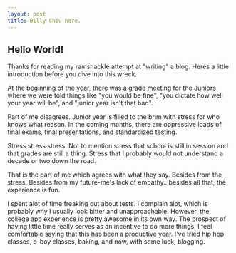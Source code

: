 ```yaml
---
layout: post
title: Billy Chiu here.
---
```


## Hello World! 
Thanks for reading my ramshackle attempt at "writing" a blog. Heres a little introduction before you dive into this wreck.

At the beginning of the year, there was a grade meeting for the Juniors where we were told things like "you would be fine", "you dictate how well your year will be", and "junior year isn't that bad".

Part of me disagrees. Junior year is filled to the brim with stress for who knows what reason. In the coming months, there are oppressive loads of final exams, final presentations, and standardized testing.

Stress stress stress. 
Not to mention stress that school is still in session and that grades are still a thing. 
Stress that I probably would not understand a decade or two down the road. 

That is the part of me which agrees with what they say. Besides from the stress. Besides from my future-me's lack of empathy.. besides all that, the experience is fun.

I spent alot of time freaking out about tests. I complain alot, which is probably why I usually look bitter and unapproachable. 
However, the college app experience is pretty awesome in its own way. The prospect of having little time really serves as an incentive to do more things. I feel comfortable saying that this has been a productive year. I've tried hip hop classes, b-boy classes, baking, and now, with some luck, blogging.




